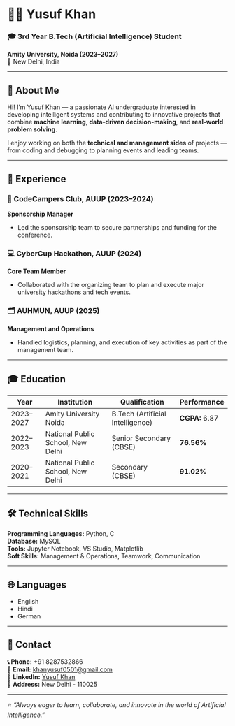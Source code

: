 # 👨‍💻 Yusuf Khan

### 🎓 3rd Year B.Tech (Artificial Intelligence) Student  
**Amity University, Noida (2023–2027)**  
📍 New Delhi, India  

---

## 🧾 About Me

Hi! I’m Yusuf Khan — a passionate AI undergraduate interested in developing intelligent systems and contributing to innovative projects that combine **machine learning**, **data-driven decision-making**, and **real-world problem solving**.  

I enjoy working on both the **technical and management sides** of projects — from coding and debugging to planning events and leading teams.

---

## 💼 Experience

### 🧠 CodeCampers Club, AUUP (2023–2024)  
**Sponsorship Manager**  
- Led the sponsorship team to secure partnerships and funding for the conference.  

### 💻 CyberCup Hackathon, AUUP (2024)  
**Core Team Member**  
- Collaborated with the organizing team to plan and execute major university hackathons and tech events.  

### 🗂️ AUHMUN, AUUP (2025)  
**Management and Operations**  
- Handled logistics, planning, and execution of key activities as part of the management team.

---

## 🎓 Education

| Year | Institution | Qualification | Performance |
|------|--------------|----------------|--------------|
| 2023–2027 | Amity University Noida | B.Tech (Artificial Intelligence) | **CGPA:** 6.87 |
| 2022–2023 | National Public School, New Delhi | Senior Secondary (CBSE) | **76.56%** |
| 2020–2021 | National Public School, New Delhi | Secondary (CBSE) | **91.02%** |

---

## 🛠️ Technical Skills

**Programming Languages:** Python, C  
**Database:** MySQL  
**Tools:** Jupyter Notebook, VS Studio, Matplotlib  
**Soft Skills:** Management & Operations, Teamwork, Communication  

---

## 🌐 Languages

- English  
- Hindi  
- German  

---

## 🔗 Contact

**📞 Phone:** +91 8287532866  
**📧 Email:** [khanyusuf0501@gmail.com](mailto:khanyusuf0501@gmail.com)  
**💼 LinkedIn:** [Yusuf Khan](https://www.linkedin.com/in/yusuf-khan-54a89828a)  
**📍 Address:**  New Delhi - 110025  

---

⭐ *“Always eager to learn, collaborate, and innovate in the world of Artificial Intelligence.”*  
